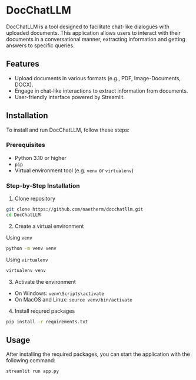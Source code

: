 # DocChatLLM

DocChatLLM is a tool designed to facilitate chat-like dialogues with uploaded documents. This application allows users to interact with their documents in a conversational manner, extracting information and getting answers to specific queries.

## Features

- Upload documents in various formats (e.g., PDF, Image-Documents, DOCX).
- Engage in chat-like interactions to extract information from documents.
- User-friendly interface powered by Streamlit.

## Installation

To install and run DocChatLLM, follow these steps:

### Prerequisites

- Python 3.10 or higher
- `pip`
- Virtual environment tool (e.g. `venv` or `virtualenv`)

### Step-by-Step Installation

1. Clone repository

```bash
git clone https://github.com/naetherm/docchatllm.git
cd DocChatLLM

```

2. Create a virtual environment

Using `venv`

```bash
python -m venv venv
```

Using `virtualenv`

```bash
virtualenv venv
```

3. Activate the environment

- On Windows: `venv\Scripts\activate`
- On MacOS and Linux: `source venv/bin/activate`

4. Install requred packages

```bash
pip install -r requirements.txt
```

## Usage

After installing the required packages, you can start the application with the following command:

```bash
streamlit run app.py
```
